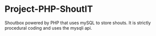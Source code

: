 # Project-PHP-ShoutIT
Shoutbox powered by PHP that uses mySQL to store shouts. It is strictly procedural coding and uses the mysqli api.
